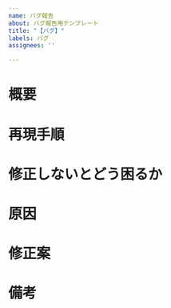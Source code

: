 ```yaml
---
name: バグ報告
about: バグ報告用テンプレート
title: "【バグ】"
labels: バグ
assignees: ''

---
```


# 概要

# 再現手順

# 修正しないとどう困るか

# 原因

# 修正案

# 備考
